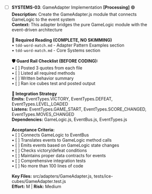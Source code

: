 - [ ] **SYSTEMS-03**: GameAdapter Implementation **[Processing]** 🟢<br/>**Description:** Create the GameAdapter.js module that connects GameLogic to the event system<br/>**Context:** This adapter bridges the pure GameLogic module with the event-driven architecture<br/><br/>**📖 Required Reading (COMPLETE, NO SKIMMING)**<br/>• `tdd-word-match.md` - Adapter Pattern Examples section<br/>• `tdd-word-match.md` - Core Systems section<br/><br/>**🛡️ Guard Rail Checklist (BEFORE CODING):**<br/>• [ ] Posted 3 quotes from each file<br/>• [ ] Listed all required methods<br/>• [ ] Written behavior summary<br/>• [ ] Ran ice cubes test and posted output<br/><br/>**🔗 Integration Strategy**<br/>**Emits:** EventTypes.VICTORY, EventTypes.DEFEAT, EventTypes.LEVEL_LOADED<br/>**Listens:** EventTypes.GAME_START, EventTypes.SCORE_CHANGED, EventTypes.MOVES_CHANGED<br/>**Dependencies:** GameLogic.js, EventBus.js, EventTypes.js<br/><br/>**Acceptance Criteria:**<br/>• [ ] Connects GameLogic to EventBus<br/>• [ ] Translates events to GameLogic method calls<br/>• [ ] Emits events based on GameLogic state changes<br/>• [ ] Checks victory/defeat conditions<br/>• [ ] Maintains proper data contracts for events<br/>• [ ] Comprehensive integration tests<br/>• [ ] No more than 100 lines of code<br/><br/>**Key Files:** src/adapters/GameAdapter.js, tests/ice-cubes/GameAdapter.test.js<br/>**Effort:** M | **Risk:** Medium